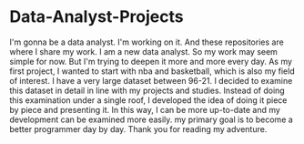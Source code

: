 # Data-Analyst-Projects
I'm gonna be a data analyst. I'm working on it. And these repositories are where I share my work. 
I am a new data analyst. So my work may seem simple for now. But I'm trying to deepen it more and more every day. 
As my first project, I wanted to start with nba and basketball, which is also my field of interest. 
I have a very large dataset between 96-21. I decided to examine this dataset in detail in line with my projects and studies. 
Instead of doing this examination under a single roof, I developed the idea of doing it piece by piece and presenting it. 
In this way, I can be more up-to-date and my development can be examined more easily. my primary goal is to become a better programmer day by day. 
Thank you for reading my adventure.
